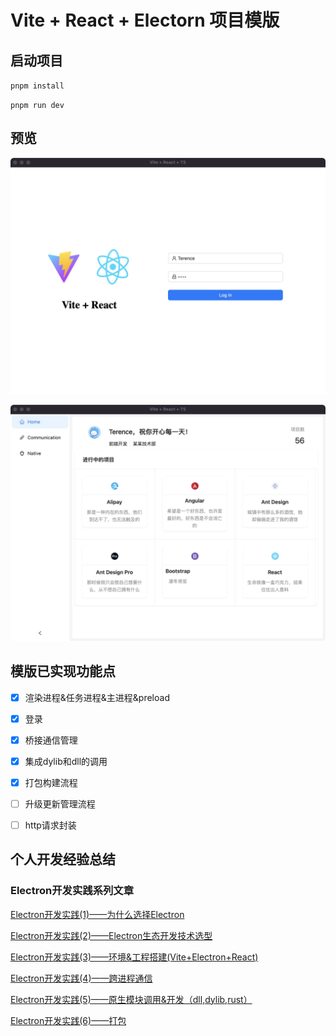 # Vite + React + Electorn 项目模版

## 启动项目

`pnpm install`

`pnpm run dev`

## 预览
![alt login](https://github.com/Xutaotaotao/cloud_img/blob/master/WechatIMG54.jpeg?raw=true "login")

![alt home](https://github.com/Xutaotaotao/cloud_img/blob/master/WechatIMG55.jpeg?raw=true "home")

## 模版已实现功能点

- [x] 渲染进程&任务进程&主进程&preload
- [x] 登录
- [x] 桥接通信管理
- [x] 集成dylib和dll的调用
- [x] 打包构建流程
- [ ] 升级更新管理流程
- [ ] http请求封装



## 个人开发经验总结

### Electron开发实践系列文章

[Electron开发实践(1)——为什么选择Electron](https://juejin.cn/post/7201703197424320549 "https://juejin.cn/post/7201703197424320549")

[Electron开发实践(2)——Electron生态开发技术选型](https://juejin.cn/post/7202108826975535162 "https://juejin.cn/post/7202108826975535162")

[Electron开发实践(3)——环境&工程搭建(Vite+Electron+React)](https://juejin.cn/post/7202399271575666745 "https://juejin.cn/post/7202399271575666745")

[Electron开发实践(4)——跨进程通信](https://juejin.cn/post/7204013918960074813 "https://juejin.cn/post/7204013918960074813")

[Electron开发实践(5)——原生模块调用&开发（dll,dylib,rust）](https://juejin.cn/post/7205162789156159546 "https://juejin.cn/post/7205162789156159546")

[Electron开发实践(6)——打包](https://juejin.cn/post/7241859817563996197 "https://juejin.cn/post/7241859817563996197")